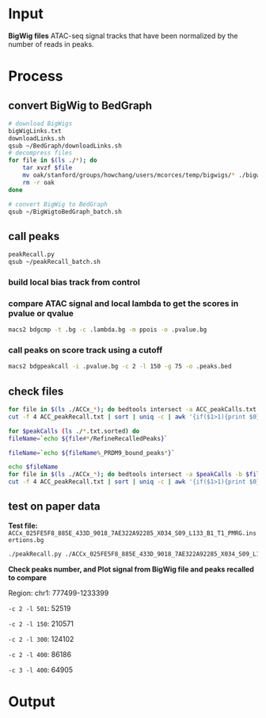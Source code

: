 # Input
**BigWig files**
ATAC-seq signal tracks that have been normalized by the number of reads in peaks. 
# Process
## convert BigWig to BedGraph
```bash
# download BigWigs
bigWigLinks.txt
downloadLinks.sh
qsub ~/BedGraph/downloadLinks.sh
# decompress files
for file in $(ls ./*); do
	tar xvzf $file
	mv oak/stanford/groups/howchang/users/mcorces/temp/bigwigs/* ./bigwigs
	rm -r oak
done
```
```bash
# convert BigWig to BedGraph
qsub ~/BigWigtoBedGraph_batch.sh
```
## call peaks
```bash
peakRecall.py
qsub ~/peakRecall_batch.sh
```
### build local bias track from control
### compare ATAC signal and local lambda to get the scores in pvalue or qvalue
```bash
macs2 bdgcmp -t .bg -c .lambda.bg -m ppois -o .pvalue.bg
```
### call peaks on score track using a cutoff
```bash
macs2 bdgpeakcall -i .pvalue.bg -c 2 -l 150 -g 75 -o .peaks.bed
```
## check files
```bash
for file in $(ls ./ACCx_*); do bedtools intersect -a ACC_peakCalls.txt.sorted -b $file -f 0.5 -u >> ACC_peakRecall.txt; done
cut -f 4 ACC_peakRecall.txt | sort | uniq -c | awk '{if($1>1){print $0}}' | wc -l
```
```bash
for $peakCalls (ls ./*.txt.sorted) do
fileName=`echo ${file#*/RefineRecalledPeaks}`

fileName=`echo ${fileName%_PRDM9_bound_peaks*}`

echo $fileName
for file in $(ls ./ACCx_*); do bedtools intersect -a $peakCalls -b $file -f 0.5 -u >> ACC_peakRecall.txt; done
cut -f 4 ACC_peakRecall.txt | sort | uniq -c | awk '{if($1>1){print $0}}' | wc -l
```
## test on paper data
**Test file:** `ACCx_025FE5F8_885E_433D_9018_7AE322A92285_X034_S09_L133_B1_T1_PMRG.insertions.bg`
```bash
./peakRecall.py ./ACCx_025FE5F8_885E_433D_9018_7AE322A92285_X034_S09_L133_B1_T1_PMRG.insertions.bg
```
**Check peaks number, and Plot signal from BigWig file and peaks recalled to compare**

Region: chr1: 777499-1233399

`-c 2 -l 501`: 52519 


`-c 2 -l 150`: 210571

`-c 2 -l 300`: 124102

`-c 2 -l 400`: 86186


`-c 3 -l 400`: 64905 
# Output
<!--stackedit_data:
eyJoaXN0b3J5IjpbMTcyNTUzNDE1NCwtMjA5NzkyNzk3NiwtMz
A5ODI0NjQxLC05NTQ4ODY4MzYsMjA1Mjk1OTM0NywtNTI2MTQ4
NjA0LDEzMjc2MzUyNDYsLTE3MjgyNzE0NzgsLTEyNDg2OTE4Mz
csMzE3MTAyNDQ4LC03MDc0OTM1MjQsMzE3MTAyNDQ4LDE4MDk5
NjIxNDIsLTE4NjQzOTUyMjUsMTM1Mzc5MjgyMywxMDc1MjUyNj
EsLTE4NDk2MjIwMTEsLTE4OTkxODk0NzYsLTk4NDk2ODE0Ml19

-->